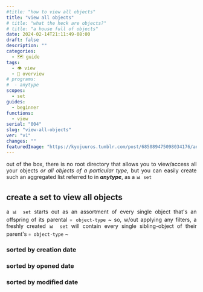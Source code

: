 ```yaml
---
#title: "how to view all objects"
title: "view all objects"
# title: "what the heck are objects?"
# title: "a house full of objects"
date: 2024-02-14T21:11:49-08:00
draft: false
description: ""
categories:
  - 🗺 guide
tags:
  - 👁 view
  - 🦅 overview
# programs:
#  - anytype
scopes:
  - set
guides:
  - beginner
functions:
  - view
serial: "004"
slug: "view-all-objects"
ver: "v1"
changes: ""
featuredImage: "https://kyojuuros.tumblr.com/post/685089475098034176/animations-daily-the-lion-king-1994-dir-rob"
---
```


<p style="text-align: justify">out of the box, there is no root directory that allows you to view/access all your objects <i>or all objects of a particular type</i>, but you can easily create such an aggregated list referred to in <b><i>anytype</i></b>, as a <code>📊 set</code>
</p>

## create a set to view all objects

<p style="text-align: justify">a <code>📊 set</code> starts out as an assortment of every single object that's an offspring of its parental <code>⚛️ object-type</code> ~ so, w/out applying any filters, a freshly created <code>📊 set</code> will  contain every single sibling-object of their parent's <code>⚛️ object-type</code> ~
</p>

### sorted by creation date

### sorted by opened date

### sorted by modified date


<!-- scrap
~ ~ ~ ~ ~ ~ ~ ~ ~ ~ ~ ~ ~ ~ ~ ~ ~ ~ ~ ~ ~ ~ ~ ~ ~ ~ ~ ~
~ • ~ • ~ • ~ • ~ • ~ • ~ • ~ • ~ • ~ • ~ • ~ • ~ • ~ •
~ ~ ~ ~ ~ ~ ~ ~ ~ ~ ~ ~ ~ ~ ~ ~ ~ ~ ~ ~ ~ ~ ~ ~ ~ ~ ~ ~
## create <span style="color: aqua;">📊 set</span>/list for a specific <span style="color: aqua;">⚛️ object</span>-type

### ~ navigate to object's library page

<p style="text-align: justify"> to view all the notes [or <code>⚛️ objects</code>] for the default object-type <code>📝 note</code>
</p>

{{< alert icon="sun" iconColor="yellow" cardColor="darkblue" textColor="#fff8d6" >}}
💠 <b style="color: red;">navigate to object-type's library page</b> <br>
in ⚛️ <b style="color: yellow;">object view</b> 👁

1. via the <code style="color: yellow;"> object-name identifier</code> <i style="color: yellow;">near the top-left</i>
    1. <details><summary>🐁 mouse</summary><img src="img/guide/1a~open~object-type's~library~page.gif"></details>
2. via <code style="color: yellow;">🖇 relations-pane 👁</code>
      1. <details><summary>🐁 mouse</summary><img src="img/guide/1b~navigating~to~object~via~relations-pane.gif"></details>
      2. <details><summary>⌨️ keyboard <code>⌘ ⇧ r</code> == <code>open relations pane</code></summary><img src="img/guide/1d~nav~to~relations~pane~via~keyboard.gif"></details>
3. via <code style="color: yellow;">🏛 library-page 👁</code>
    1. <details><summary>🐁 mouse</summary><img src="img/guide/1c~navigating~to~object~ via~mouse~in~side-panel.gif"></details>
    2. <details><summary>⌨️ keyboard <code>⌘ l</code> == <code>navigate to library page</code></summary><img src="img/guide/1e~open~library~page~via~keyboard.gif"></details>

{{< /alert >}}

### ~ create set/list of all objects

once at the object's library page, you can now create a set [or list] of all the instances of this object [all your notes]

![](img/guide/2~create~"new~set~of~objects".gif)

{{< lead >}}
<details><summary><i style="color: orange;">recommended</i> ~ <i><span style="color: yellow;">rename set list</span> to fit a systematic naming convention, for example, refer to the following article discussing one method to name objects vs sets<a></a></summary><img src="img/guide/3~renaming~set~of~objects.gif"></i></details>
{{< /lead >}}


{{< alert cardColor="darkred" >}}
<p style="text-align: justify;" color="red;"><b>voila, you have now created a set , which in of itself is an object that specifically aggregates all the invididual components within that particular object [📝 Note]</b></p>
{{< /lead >}}

## add new set of object to widget // side-panel

{{< alert icon="sun" iconColor="yellow" cardColor="darkblue" textColor="#fff8d6" >}}
💠 <b style="color: red;">add object to widget/side-panel</b> <br>

1. via the <code style="color: yellow;">menu button [ellipsis]</code> <i style="color: yellow;">near the top-right</i>
    1. <details><summary>🐁 mouse</summary><img src="img/guide/4a~create~widget~via~elipses~button.gif"></details>
2. via the <code style="color: yellow;">widget/side-panel </code>
    1. <details><summary>🐁 mouse</summary><img src="img/guide/4b~add~widget~via~side-pannel.gif"></details>
{{< /alert >}}

{{< act >}}
redo or maybe have image carousel... slow your ponies...
{{< /act >}}


>you created a note but where did it go?

that note [an ⚛️ object] lives within/under

<ol>
  <li> within the <code style="color: yellow;">👁object-view👁</code>, navigate to the object-type's library page 🏛 ⚛️
    <ol>
      <li><details>
      <summary>click on the object-type's <i>name/identifier</i> near the top-left</summary>
      <img src="img/guide/1a~open~object-type's~library~page.gif">image
      </details>
      <li> open relations pane
        <ol>
          <li> <details>
          <summary>mouse: click on the [relations-logo] top-right</summary>
          <img src="img/guide/1b~navigating~to~object~via~relations-pane.gif">image
          </details>
          <li> keyboard: <code>⌘ r</code>
        </ol>
    </ol>
</ol>

{{< alert icon="sun" iconColor="yellow" cardColor="darkblue" textColor="#fff8d6" >}}
💠 <b style="color: red;">navigate to object-type's library page</b> <br>
⚛️ <b style="color: yellow;">object view</b> 👁

1. 🐁 mouse
    1. <details><summary>click on the object-type's <i>name/identifier</i> near the top-left</summary><img src="img/guide/1a~open~object-type's~library~page.gif"></details>
2. ⌨️ keyboard
    1. <code style="color: red;">⌘ +</code> == <code style="color: red;">zoom in</code>
    2. <code style="color: red;">⌘ -</code> == <code style="color: red;">zoom out</code>

{{< /alert >}}

<img src="img/guide/2~create~"new~set~of~objects".gif">

that comprise object

## view all i nstances of an object // view all objects of an object-type

## <code>📊 set</code>/list of <code>⚛️ object</code>-type

, that display either all of your objects or all objects of a particular object-type ~

this article will guide you into creating 2 ways to view every object inside your space

instance of that object-type's

, along w/ all of it's sibling objects/notes

contents are organized by similarity ~ for instance,

the more notes you create, the more objects that fill this never-ending room, the harder it will continually get to find specific objects in the future ~ so, to prevent the eventuality of this chaotic, unorderly scenario, you must simply separate the objects + group them in bins/containers according to a trait that's shared by all the objects inside

 according to a trait that's shared by all the objects inside

<p style="text-align: justify">try imagining every new <code>⚛️ object</code>/<code>✏️ note</code>

<p style="text-align: justify">try imagining every new <code>⚛️ object</code> you create in <b><i>anytype</i></b> as an actual, physical object that now exists inside an empty room [<code>⚛️ object-type</code>], inside a house [<code>🌌 space</code>] ~ this room can only hold objects of a particular type, in this case, <code>✏️ notes</code> </p>

<p style="text-align: justify"> just as you may put a label on each object to more easily identify them, this identity is called relations each object has properties/details/info ~</p>

<p style="text-align: justify">the following article will show you how to view all the objects inside a particular room, or object-type, of the house but i will now discuss if you wish to find all the objects in the house</p>

<p style="text-align: justify">these objects are the building blocks for your entire <b><i>anytype</i></b> database, where relations connect objects together
</p>

groupable/sortable containers them in bins/containers according to a trait that's shared by all the objects inside
<p style="text-align: justify">to prevent the eventuality of this chaotic, unorderly future, you must simply separate/arrange the objects into groups, placing them in containers containing other objects that share similar traits ~
</p>

<p style="text-align: justify">in the start of your <b><i>anytype</i></b> journey, you may often find yourself feeling get the sense of things being lost or unable to be found ~</p>

## where are my notes?

<p style="text-align: justify">in the start of your <b><i>anytype</i></b> journey, you may often get the sense of things being lost or unable to be found ~</p>

{{< lead >}}
🤷🏻‍♂️ <i>i created a note but where did it go + how can i retrieve/recall it?</i>
{{< /lead >}}

<p style="text-align: justify">before knowing where your notes are, it might help to first understand <i>what</i> your notes are ~
</p>

## *what* are my notes?


<p style="text-align: justify">like all other components, or building blocks of  <b><i>anytype</i></b>, that note you wrote is actually an <code> ⚛️ object</code>, an offspring instantiated from a parental family/type ~ so, that note lives together w/ all other sibling-objects  of the same type [<code>✏️ notes</code>, for example] within your <code>🌌 space</code> [place where <i>all objects</i>, <i>of all types</i>, are stored] ~
</p>

![](img/house.gif)


<p style="text-align: justify">try imagining every new <code>⚛️ object</code> you create in <b><i>anytype</i></b> as an actual, physical object that now exists inside an empty room, inside a house ~ this room can <i>only</i> hold objects of a particular type, in this case, <code>✏️ notes</code> ~
</p>

![](img/empty-room.png)

<p style="text-align: justify">the more notes you create, the more objects that fill this <i>never-ending</i>/<i>ever-expanding</i> room, the harder it will continually get to find specific objects in the future ~
</p>

![](assets/empty-room/output/empty-room.png)

<p style="text-align: justify">to prevent the eventuality of such a chaotic inevitability, you must simply bring order to the system by separating the objects into into groups relating the bunch by some common, or similar traits/attributes shared by all other objects in the group
</p>

<p style="text-align: justify">much like a birth certificate, a trait/attribute that every object is given the moment it is created is a <code>creation date</code> ~ anytype calls these bits of information that identify the nature of an object as <code>🖇 relations</code></p>

<p style="text-align: justify">since every object has a <code>🖇 relations</code>/<code>📅 creation date</code>, this relation therefore units every single object inside every room [<code>⚛️ object-type</code>] in your entire house [<code>🌌 space</code>] ~
</p>

<p style="text-align: justify">so, of all the objects in a given room, <code>✏️ notes</code>, for example, we can choose to put them into a magical container that

separate socks from tops



>the next article will show how you can do the same thing but with all objects in your space, not just for a specific object-type</p>

that's an instance of it's


-->
